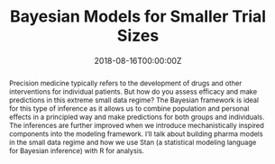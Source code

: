 ---
title: 'Bayesian Models for Smaller Trial Sizes'
authors:
- Daniel Lee
date: '2018-08-16T00:00:00Z'

# Schedule page publish date (NOT proceeding's date).
publishDate: '20001-01-01T00:00:00Z'

# proceeding type.
# Legend: 0 = Uncategorized; 1 = Talk, 2 = Keynote, 3 = Workshop
# To add more update publications_types.toml and en.yaml
publication_types: ['1']
publication_type_description: Talk

# proceeding name and optional abbreviated proceeding name.
publication: Presented at 2018 Conference
publication_short: Presented at 2018 Conference

abstract: Precision medicine typically refers to the development of drugs and other interventions for individual patients. But how do you assess efficacy and make predictions in this extreme small data regime? The Bayesian framework is ideal for this type of inference as it allows us to combine population and personal effects in a principled way and make predictions for both groups and individuals. The inferences are further improved when we introduce mechanistically inspired components into the modeling framework. I’ll talk about building pharma models in the small data regime and how we use Stan (a statistical modeling language for Bayesian inference) with R for analysis.

tags:
- Rstudio
featured: false

links:
url_slides: 'https://github.com/rinpharma/2018_presentations/blob/master/talks_folder/2018-Lee-Bayesian_models_for_smaller_trial_sizes.pdf'
url_video: ''

---